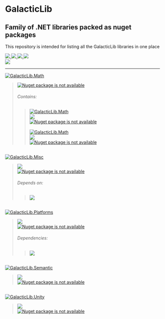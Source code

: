 # GalacticLib
## Family of .NET libraries packed as nuget packages
This repository is intended for listing all the GalacticLib libraries in one place

<a href="#"> 
    <img src="https://img.shields.io/badge/-Targeting-gray" />
    <img src="https://img.shields.io/badge/.NET-6.0-0078D4?labelColor=512BD4" />
    <img src="https://img.shields.io/badge/-Windows-white?logo=windows-11&logoColor=0078D4" />
    <img src="https://img.shields.io/badge/-Linux-white?logo=linux&logoColor=806412" />
</a>
<br/>
<a href="https://github.com/Galacticai"> 
    <img src="https://img.shields.io/badge/%C2%A92022-Galacticai-white?link=https://github.com/Galacticai" />
</a>

---

<a href="https://github.com/Galacticai/GalacticLib.Math">
    <img
        alt="GalacticLib.Math" 
        src="https://img.shields.io/badge/GalacticLib-Math-ddd?logo=github&logoColor=black&labelColor=eee&style=for-the-badge" 
    />
</a>

> <a href="https://nuget.org/packages/GalacticLib.Math">
>     <img
>         alt="Nuget package is not available"
>         src="https://buildstats.info/nuget/GalacticLib.Math"
>     />
> </a>
> 
> ###### Contains:
> 
>> <a href="https://github.com/Galacticai/GalacticLib.Math.Numerics">
>>     <img
>>         alt="GalacticLib.Math" 
>>         src="https://img.shields.io/badge/GalacticLib-Math.Numerics-ddd?logo=github&logoColor=black&labelColor=eee&style=for-the-badge" 
>>     />
>> </a>
>> <br/>
>> <a href="https://github.com/Galacticai/GalacticLib.Math.Numerics/actions/runs/3356061329/jobs/5560825481" >
>>     <img src="https://img.shields.io/github/actions/workflow/status/Galacticai/GalacticLib.Math.Numerics/dotnet.yml?label=Build&logo=dotnet" />
>> </a>
>> <br/>
>> <a href="https://nuget.org/packages/GalacticLib.Math.Numerics">
>>     <img
>>         alt="Nuget package is not available"
>>         src="https://buildstats.info/nuget/GalacticLib.Math.Numerics"
>>     />
>> </a>
>> <br/><br/>
>> <a href="https://github.com/Galacticai/GalacticLib.Math.Space">
>>     <img
>>         alt="GalacticLib.Math" 
>>         src="https://img.shields.io/badge/GalacticLib-Math.Space-ddd?logo=github&logoColor=black&labelColor=eee&style=for-the-badge" 
>>     />
>> </a>
>> <br/>
>> <a href="https://github.com/Galacticai/GalacticLib.Math.Space/actions/runs/3356170155/jobs/5561030446" >
>>     <img src="https://img.shields.io/github/actions/workflow/status/Galacticai/GalacticLib.Math.Space/dotnet.yml?label=Build&logo=dotnet" />
>> </a>
>> <br/>
>> <a href="https://nuget.org/packages/GalacticLib.Math.Space">
>>     <img
>>         alt="Nuget package is not available"
>>         src="https://buildstats.info/nuget/GalacticLib.Math.Space"
>>     />
>> </a>

<br/>
<a href="https://github.com/Galacticai/GalacticLib.Misc">
    <img
        alt="GalacticLib.Misc"
        src="https://img.shields.io/badge/GalacticLib-Misc-ddd?logo=github&logoColor=black&labelColor=eee&style=for-the-badge" 
    />
</a>

> <a href="https://github.com/Galacticai/GalacticLib.Misc/actions/runs/3300204240/jobs/5444439120" >
>     <img src="https://img.shields.io/github/actions/workflow/status/Galacticai/GalacticLib.Misc/dotnet.yml?label=Build&logo=dotnet" />
> </a>
> <br/>
> <a href="https://nuget.org/packages/GalacticLib.Misc">
>     <img
>         alt="Nuget package is not available"
>         src="https://buildstats.info/nuget/GalacticLib.Misc"
>     />
> </a>
>
> ###### Depends on:
> > [<img src="https://img.shields.io/badge/Galacticai-GalacticLib.Platforms-ddd?logo=github&logoColor=black&labelColor=white"/>](https://github.com/Galacticai/GalacticLib.Platforms)

<br/>
<a href="https://github.com/Galacticai/GalacticLib.Platforms">
    <img
        alt="GalacticLib.Platforms"
        src="https://img.shields.io/badge/GalacticLib-Platforms-ddd?logo=github&logoColor=black&labelColor=eee&style=for-the-badge" 
    />
</a>

> <a href="https://github.com/Galacticai/GalacticLib.Platforms/actions/runs/3277335543/jobs/5394485750" >
>     <img src="https://img.shields.io/github/actions/workflow/status/Galacticai/GalacticLib.Platforms/dotnet.yml?label=Build&logo=dotnet" />
> </a>
> <br/>
> <a href="https://nuget.org/packages/GalacticLib.Platforms">
>     <img
>         alt="Nuget package is not available"
>         src="https://buildstats.info/nuget/GalacticLib.Platforms"
>     />
> </a>
>
> ###### Dependencies:
> > [<img src="https://img.shields.io/badge/phil--harmoniq-Shell.NET-ddd?logo=github&logoColor=black&labelColor=white"/>](https://github.com/phil-harmoniq/Shell.NET)

<br/>
<a href="https://github.com/Galacticai/GalacticLib.Semantic">
    <img
        alt="GalacticLib.Semantic"
        src="https://img.shields.io/badge/GalacticLib-Semantic-ddd?logo=github&logoColor=black&labelColor=eee&style=for-the-badge" 
    />
</a>

> <a href="https://github.com/Galacticai/GalacticLib.Semantic/actions/runs/3354750276/jobs/5558514599" >
>     <img src="https://img.shields.io/github/actions/workflow/status/Galacticai/GalacticLib.Semantic/dotnet.yml?label=Build&logo=dotnet" />
> </a>
> <br/>
> <a href="https://nuget.org/packages/GalacticLib.Semantic">
>     <img
>         alt="Nuget package is not available"
>         src="https://buildstats.info/nuget/GalacticLib.Semantic"
>     />
> </a>

<br/>
<a href="https://github.com/Galacticai/GalacticLib.Unity">
    <img
        alt="GalacticLib.Unity"
        src="https://img.shields.io/badge/GalacticLib-Unity-ddd?logo=github&logoColor=black&labelColor=eee&style=for-the-badge" 
    />
</a>

> <a href="https://github.com/Galacticai/GalacticLib.Unity/actions/runs/3277360514/jobs/5394534269" >
>     <img src="https://img.shields.io/github/actions/workflow/status/Galacticai/GalacticLib.Unity/dotnet.yml?label=Build&logo=dotnet" />
> </a>
> <br/>
> <a href="https://nuget.org/packages/GalacticLib.Unity">
>     <img
>         alt="Nuget package is not available"
>         src="https://buildstats.info/nuget/GalacticLib.Unity"
>     />
> </a>
